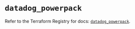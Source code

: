 # `datadog_powerpack`

Refer to the Terraform Registry for docs: [`datadog_powerpack`](https://registry.terraform.io/providers/datadog/datadog/3.67.0/docs/resources/powerpack).
